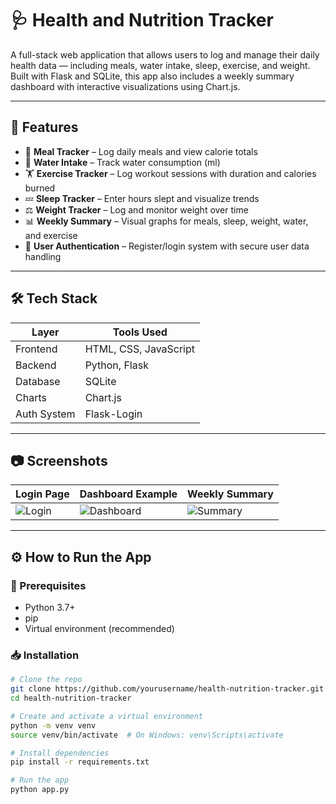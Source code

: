 # 🩺 Health and Nutrition Tracker

A full-stack web application that allows users to log and manage their daily health data — including meals, water intake, sleep, exercise, and weight. Built with Flask and SQLite, this app also includes a weekly summary dashboard with interactive visualizations using Chart.js.

---

## 🚀 Features

- 🥗 **Meal Tracker** – Log daily meals and view calorie totals
- 🚰 **Water Intake** – Track water consumption (ml)
- 🏋️ **Exercise Tracker** – Log workout sessions with duration and calories burned
- 💤 **Sleep Tracker** – Enter hours slept and visualize trends
- ⚖️ **Weight Tracker** – Log and monitor weight over time
- 📊 **Weekly Summary** – Visual graphs for meals, sleep, weight, water, and exercise
- 🔐 **User Authentication** – Register/login system with secure user data handling

---

## 🛠️ Tech Stack

| Layer       | Tools Used                    |
|-------------|-------------------------------|
| Frontend    | HTML, CSS, JavaScript         |
| Backend     | Python, Flask                 |
| Database    | SQLite                        |
| Charts      | Chart.js                      |
| Auth System | Flask-Login                   |

---

## 📷 Screenshots

| Login Page         | Dashboard Example       | Weekly Summary |
|--------------------|-------------------------|----------------|
| ![Login](screenshots/login.png) | ![Dashboard](screenshots/dashboard.png) | ![Summary](screenshots/summary.png) |

---

## ⚙️ How to Run the App

### 🔧 Prerequisites
- Python 3.7+
- pip
- Virtual environment (recommended)

### 📥 Installation

```bash
# Clone the repo
git clone https://github.com/yourusername/health-nutrition-tracker.git
cd health-nutrition-tracker

# Create and activate a virtual environment
python -m venv venv
source venv/bin/activate  # On Windows: venv\Scripts\activate

# Install dependencies
pip install -r requirements.txt

# Run the app
python app.py
